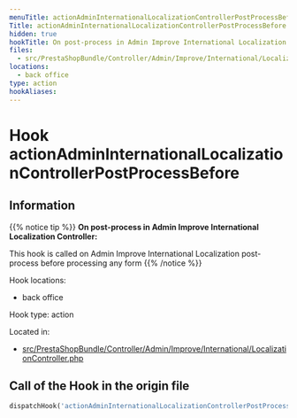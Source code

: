 ```yaml
---
menuTitle: actionAdminInternationalLocalizationControllerPostProcessBefore
Title: actionAdminInternationalLocalizationControllerPostProcessBefore
hidden: true
hookTitle: On post-process in Admin Improve International Localization Controller
files:
  - src/PrestaShopBundle/Controller/Admin/Improve/International/LocalizationController.php
locations:
  - back office
type: action
hookAliases:
---
```


# Hook actionAdminInternationalLocalizationControllerPostProcessBefore

## Information

{{% notice tip %}}
**On post-process in Admin Improve International Localization Controller:** 

This hook is called on Admin Improve International Localization post-process before processing any form
{{% /notice %}}

Hook locations: 
  - back office

Hook type: action

Located in: 
  - [src/PrestaShopBundle/Controller/Admin/Improve/International/LocalizationController.php](https://github.com/PrestaShop/PrestaShop/blob/8.0.x/src/PrestaShopBundle/Controller/Admin/Improve/International/LocalizationController.php)

## Call of the Hook in the origin file

```php
dispatchHook('actionAdminInternationalLocalizationControllerPostProcessBefore', ['controller' => $this])
```